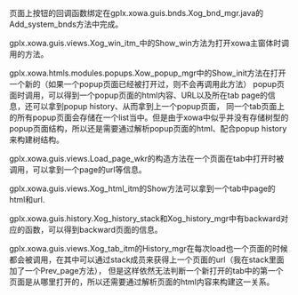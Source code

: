 页面上按钮的回调函数绑定在gplx.xowa.guis.bnds.Xog_bnd_mgr.java的Add_system_bnds方法中完成。

gplx.xowa.guis.views.Xog_win_itm_中的Show_win方法为打开xowa主窗体时调用的方法。

gplx.xowa.htmls.modules.popups.Xow_popup_mgr中的Show_init方法在打开一个新的（如果一个popup页面已经被打开过，则不会再调用此方法）
popup页面时调用，可以得到一个popup页面的html内容、URL以及所在tab page的信息，还可以拿到popup history、从而拿到上一个popup页面，
同一个tab页面上的所有popup页面会存储在一个list当中。但是由于xowa中似乎并没有存储树型的popup页面结构，所以还是需要通过解析popup页面的html、配合popup history来构建树结构。

gplx.xowa.guis.views.Load_page_wkr的构造方法在一个页面在tab中打开时被调用，可以拿到一个page的url等信息。

gplx.xowa.guis.views.Xog_html_itm的Show方法可以拿到一个tab中page的html和url.

gplx.xowa.guis.history.Xog_history_stack和Xog_history_mgr中有backward对应的函数，可以得到backward页面的信息。

gplx.xowa.guis.views.Xog_tab_itm的History_mgr在每次load也一个页面的时候都会被调用，在其中可以通过stack成员来获得上一个页面的url（我在stack里面加了一个Prev_page方法），
但是这样依然无法判断一个新打开的tab中的第一个页面是从哪里打开的，所以还需要通过解析页面的html内容来构建这一关系。

